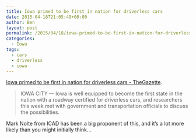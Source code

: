 ```yaml
---
title: Iowa primed to be first in nation for driverless cars
date: 2015-04-18T21:05:49+00:00
author: Ben
layout: post
permalink: /2015/04/18/iowa-primed-to-be-first-in-nation-for-driverless-cars/
categories:
  - Iowa
tags:
  - cars
  - driverless
  - iowa
---
```

[Iowa primed to be first in nation for driverless cars - TheGazette](http://www.thegazette.com/subject/news/iowa-primed-to-be-first-in-nation-for-driverless-cars-20150417).

> IOWA CITY — Iowa is well equipped to become the first state in the nation with a roadway certified for driverless cars, and researchers this week met with government and transportation officials to discuss the possibilities. 

Mark Nolte from ICAD has been a big proponent of this, and it&#8217;s a lot more likely than you might initially think...